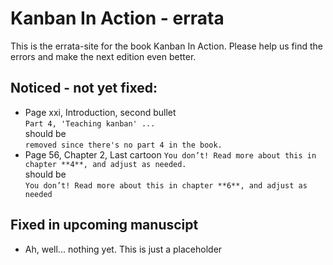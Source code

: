 # Kanban In Action - errata

This is the errata-site for the book Kanban In Action. Please help us find the errors and make the next edition even better.

## Noticed - not yet fixed:
- Page xxi, Introduction, second bullet  
```Part 4, 'Teaching kanban' ...```  
should be  
```removed since there's no part 4 in the book.```  
- Page 56, Chapter 2, Last cartoon
  ```You don’t! Read more about this in chapter **4**, and adjust as needed.```  
  should be  
  ```You don’t! Read more about this in chapter **6**, and adjust as needed```  

## Fixed in upcoming manuscipt
- Ah, well... nothing yet. This is just a placeholder

